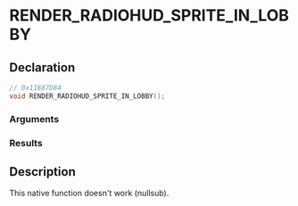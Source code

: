 # RENDER_RADIOHUD_SPRITE_IN_LOBBY

## Declaration
```cpp
// 0x11887D84
void RENDER_RADIOHUD_SPRITE_IN_LOBBY();
```

### Arguments

### Results

## Description
This native function doesn't work (nullsub).